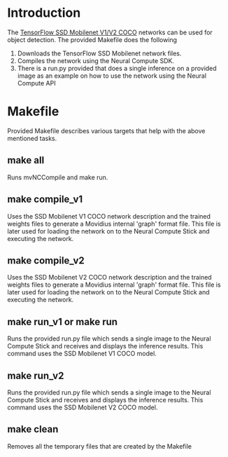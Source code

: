 # Introduction
The [TensorFlow SSD Mobilenet V1/V2 COCO](https://github.com/tensorflow/models/blob/master/research/object_detection/g3doc/detection_model_zoo.md) networks can be used for object detection.  The provided Makefile does the following
1. Downloads the TensorFlow SSD Mobilenet network files.
2. Compiles the network using the Neural Compute SDK.
4. There is a run.py provided that does a single inference on a provided image as an example on how to use the network using the Neural Compute API

# Makefile
Provided Makefile describes various targets that help with the above mentioned tasks.

## make all
Runs mvNCCompile and make run.

## make compile_v1
Uses the SSD Mobilenet V1 COCO network description and the trained weights files to generate a Movidius internal 'graph' format file.  This file is later used for loading the network on to the Neural Compute Stick and executing the network.

## make compile_v2
Uses the SSD Mobilenet V2 COCO network description and the trained weights files to generate a Movidius internal 'graph' format file.  This file is later used for loading the network on to the Neural Compute Stick and executing the network.

## make run_v1 or make run
Runs the provided run.py file which sends a single image to the Neural Compute Stick and receives and displays the inference results. This command uses the SSD Mobilenet V1 COCO model.

## make run_v2
Runs the provided run.py file which sends a single image to the Neural Compute Stick and receives and displays the inference results. This command uses the SSD Mobilenet V2 COCO model.

## make clean
Removes all the temporary files that are created by the Makefile
